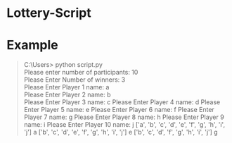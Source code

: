 # Lottery-Script

# Example
> C:\Users> python script.py\
Please enter number of participants: 10\
Please Enter Number of winners: 3\
Please Enter Player 1 name: a\
Please Enter Player 2 name: b\
Please Enter Player 3 name: c
Please Enter Player 4 name: d
Please Enter Player 5 name: e
Please Enter Player 6 name: f
Please Enter Player 7 name: g
Please Enter Player 8 name: h
Please Enter Player 9 name: i
Please Enter Player 10 name: j
['a', 'b', 'c', 'd', 'e', 'f', 'g', 'h', 'i', 'j']
a
['b', 'c', 'd', 'e', 'f', 'g', 'h', 'i', 'j']
e
['b', 'c', 'd', 'f', 'g', 'h', 'i', 'j']
g
